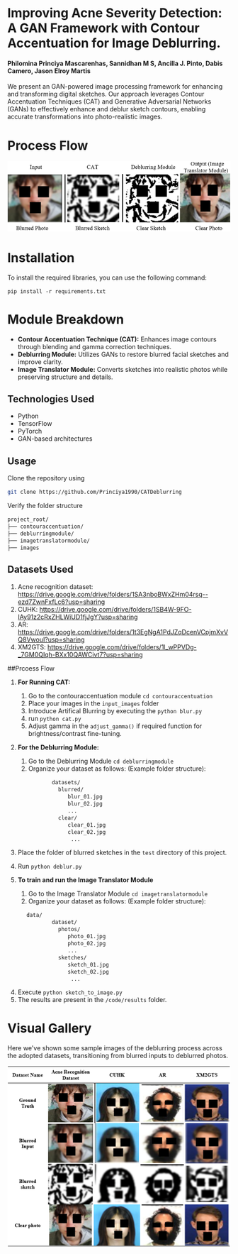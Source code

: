 # Improving Acne Severity Detection: A GAN Framework with Contour Accentuation for Image Deblurring.
#### Philomina Princiya Mascarenhas, Sannidhan M S, Ancilla J. Pinto, Dabis Camero, Jason Elroy Martis
We present an GAN-powered image processing framework for enhancing and transforming digital sketches. Our approach  leverages Contour Accentuation Techniques (CAT) and Generative Adversarial Networks (GANs) to effectively enhance and deblur sketch contours, enabling accurate transformations into photo-realistic images.

# Process Flow

<img src="images/Sample Output.PNG" alt="Network Architecture" width="600">



# Installation
To install the required libraries, you can use the following command:
```
pip install -r requirements.txt
```
# Module Breakdown
- **Contour Accentuation Technique (CAT):** Enhances image contours through blending and gamma correction techniques.
- **Deblurring Module:** Utilizes GANs to restore blurred facial sketches and improve clarity.
- **Image Translator Module:** Converts sketches into realistic photos while preserving structure and details. 

## Technologies Used
- Python
- TensorFlow
- PyTorch
- GAN-based architectures

## Usage
Clone the repository using 
```bash
git clone https://github.com/Princiya1990/CATDeblurring
```
Verify the folder structure
```
project_root/
├── contouraccentuation/
├── deblurringmodule/
├── imagetranslatormodule/
├── images
```
## Datasets Used
1. Acne recognition dataset: https://drive.google.com/drive/folders/1SA3nboBWxZHm04rsq--ezd7ZwnFxfLc6?usp=sharing
2. CUHK: https://drive.google.com/drive/folders/1SB4W-9FO-IAy91z2cRxZHLWiUD1fjJgY?usp=sharing
3. AR: https://drive.google.com/drive/folders/1t3EgNgA1PdJZqDcenVCpjmXvVQ8VwouI?usp=sharing
4. XM2GTS: https://drive.google.com/drive/folders/1l_wPPVDg-_7GM0QIqh-BXx10QAWCivt7?usp=sharing

##Prcoess Flow
1. **For Running CAT:**
   1. Go to the contouraccentuation module ```cd contouraccentuation```
   2. Place your images in the ```input_images``` folder
   3. Introduce Artifical Blurring by executing the ```python blur.py``` 
   4. run ```python cat.py```
   3. Adjust gamma in the ```adjust_gamma()``` if required function for brightness/contrast fine-tuning.
    
2. **For the Deblurring Module:**
   1. Go to the Deblurring Module ```cd deblurringmodule```
   2. Organize your dataset as follows: (Example folder structure):
```
              datasets/
                blurred/
                   blur_01.jpg
                   blur_02.jpg
                   ...
                clear/
                   clear_01.jpg
                   clear_02.jpg
                    ...
```      
   3. Place the folder of blurred sketches in the ```test``` directory of this project.
   4. Run ```python deblur.py```      
  
3. **To train and run the Image Translator Module**
   1. Go to the Image Translator Module ```cd imagetranslatormodule```
   2. Organize your dataset as follows: (Example folder structure):
```
      data/
              dataset/
                photos/
                   photo_01.jpg
                   photo_02.jpg
                   ...
                sketches/
                   sketch_01.jpg
                   sketch_02.jpg
                    ...
```
   4. Execute ```python sketch_to_image.py```
   5. The results are present in the ```/code/results``` folder.

# Visual Gallery
Here we've shown some sample images of the deblurring process across the adopted datasets, transitioning from blurred inputs to deblurred photos.

<img src="images/gallery.PNG" alt="Network Architecture" width="600">

